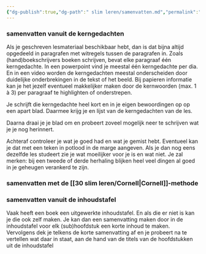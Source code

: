 ```yaml
---
{"dg-publish":true,"dg-path":" slim leren/samenvatten.md","permalink":"/ slim leren/samenvatten/","created":"2025-06-04T13:25:55.056+02:00","updated":"2025-06-04T14:23:44.252+02:00"}
---
```




### samenvatten vanuit de kerngedachten

Als je geschreven lesmateriaal beschikbaar hebt, dan is  dat bijna altijd opgedeeld in paragrafen met witregels tussen de paragrafen in.  Zoals (hand)boekschrijvers boeken schrijven, bevat elke paragraaf één kerngedachte.  In een powerpoint vind je meestal één kerngedachte per dia. En in een video worden de kerngedachten meestal onderscheiden door duidelijke onderbrekingen in de tekst of het beeld. Bij papieren informatie kan je het jezelf eventueel makkelijker maken door de kernwoorden (max. 1 à 3) per paragraaf te highlighten of onderstrepen.

Je schrijft die kerngedachte heel kort en in je eigen bewoordingen op op een apart blad. Daarmee krijg je en lijst van de kerngedachten van de les.

Daarna draai je je blad om en probeert zoveel mogelijk neer te schrijven wat je je nog herinnert.

Achteraf controleer je wat je goed had en wat je gemist hebt. Eventueel kan je dat met een teken in potlood in de marge aangeven. Als je dan nog eens dezelfde les studeert zie je wat moeilijker voor je is en wat niet. Je zal merken: bij een tweede of derde herhaling blijken heel veel dingen al goed in je geheugen verankerd te zijn. 
### samenvatten met de [[30 slim leren/Cornell\|Cornell]]-methode
### samenvatten vanuit de inhoudstafel

Vaak heeft een boek een uitgewerkte inhoudstafel. En als die er niet is kan je die ook zelf maken.
Je kan dan een samenvatting maken door in de inhoudstafel voor elk (sub)hoofdstuk een korte inhoud te maken.
Vervolgens dek je telkens de korte samenvatting af en je probeert na te vertellen wat daar in staat, aan de hand van de titels van de hoofdstukken uit de inhoudstafel
